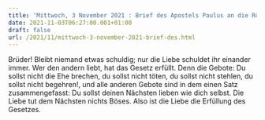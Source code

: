 ```yaml
---
title: 'Mittwoch, 3 November 2021 : Brief des Apostels Paulus an die Römer 13,8-10.'
date: 2021-11-03T06:27:00.001+01:00
draft: false
url: /2021/11/mittwoch-3-november-2021-brief-des.html
---
```


Brüder! Bleibt niemand etwas schuldig; nur die Liebe schuldet ihr einander immer. Wer den andern liebt, hat das Gesetz erfüllt. Denn die Gebote: Du sollst nicht die Ehe brechen, du sollst nicht töten, du sollst nicht stehlen, du sollst nicht begehren!, und alle anderen Gebote sind in dem einen Satz zusammengefasst: Du sollst deinen Nächsten lieben wie dich selbst. Die Liebe tut dem Nächsten nichts Böses. Also ist die Liebe die Erfüllung des Gesetzes.